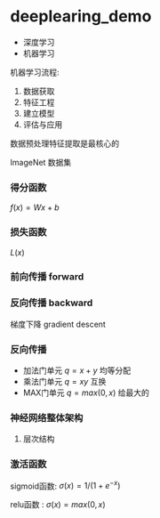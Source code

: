 # deeplearing_demo

- 深度学习 
- 机器学习

机器学习流程: 
1. 数据获取 
2. 特征工程 
3. 建立模型 
4. 评估与应用 

数据预处理特征提取是最核心的

ImageNet 数据集

### 得分函数 
$f(x) = Wx + b$  

### 损失函数 
$L(x)$

### 前向传播 forward

### 反向传播 backward
梯度下降 gradient descent

### 反向传播 
- 加法门单元 $q = x + y$ 均等分配 
- 乘法门单元 $q = xy$ 互换
- MAX门单元 $q = max(0,x)$ 给最大的

### 神经网络整体架构
1. 层次结构

### 激活函数
sigmoid函数: $\sigma(x)=1 / ({1+e^{-x}})$ 

relu函数 : $\sigma(x)=max(0,x)$








